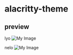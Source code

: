 # alacritty-theme

## preview

lyo
![My Image](https://github.com/diws1/alacritty-themes/blob/main/screenshots/lyo.png)

nelo
![My Image](https://github.com/diws1/alacritty-themes/blob/main/screenshots/nelo.png)
